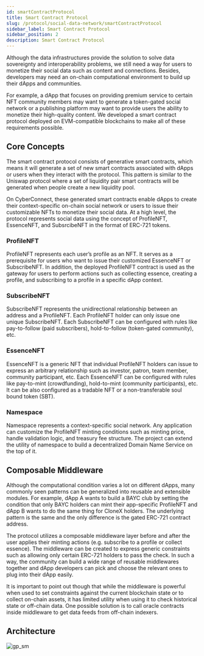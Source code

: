 ```yaml
---
id: smartContractProtocol
title: Smart Contract Protocol
slug: /protocol/social-data-network/smartContractProtocol
sidebar_label: Smart Contract Protocol
sidebar_position: 2
description: Smart Contract Protocol
---
```


Although the data infrastructures provide the solution to solve data sovereignty and interoperability problems,  we still need a way for users to monetize their social data such as content and connections. Besides, developers may need an on-chain computational environment to build up their dApps and communities. 

For example, a dApp that focuses on providing premium service to certain NFT community members may want to generate a token-gated social network or a  publishing platform may want to provide users the ability to monetize their high-quality content. We developed a smart contract protocol deployed on EVM-compatible blockchains to make all of these requirements possible.

## Core Concepts
The smart contract protocol consists of generative smart contracts, which means it will generate a set of new smart contracts associated with dApps or users when they interact with the protocol. This pattern is similar to the Uniswap protocol where a set of liquidity pair smart contracts will be generated when people create a new liquidity pool. 

On CyberConnect, these generated smart contracts enable dApps to create their context-specific on-chain social network or users to issue their customizable NFTs to monetize their social data. At a high level, the protocol represents social data using the concept of ProfileNFT, EssenceNFT, and SubsrcibeNFT in the format of ERC-721 tokens.

### ProfileNFT

ProfileNFT represents each user’s profile as an NFT. It serves as a prerequisite for users who want to issue their customized EssenceNFT or SubscribeNFT. In addition, the deployed ProfileNFT contract is used as the gateway for users to perform actions such as collecting essence, creating a profile, and subscribing to a profile in a specific dApp context.

### SubscribeNFT

SubscribeNFT represents the unidirectional relationship between an address and a ProfileNFT. Each ProfileNFT holder can only issue one unique SubscribeNFT. Each SubscribeNFT can be configured with rules like pay-to-follow (paid subscribers), hold-to-follow (token-gated community), etc.

### EssenceNFT 

EssenceNFT is a generic NFT that individual ProfileNFT holders can issue to express an arbitrary relationship such as investor, patron,  team member, community participant, etc. Each EssenceNFT can be configured with rules like pay-to-mint (crowdfunding), hold-to-mint (community participants), etc. It can be also configured as a tradable NFT or a non-transferable soul bound token (SBT).

### Namespace

Namespace represents a context-specific social network. Any application can customize the ProfileNFT minting conditions such as minting price, handle validation logic, and treasury fee structure. The project can extend the utility of namespace to build a decentralized Domain Name Service on the top of it.

## Composable Middleware
Although the computational condition varies a lot on different dApps, many commonly seen patterns can be generalized into reusable and extensible modules. For example, dApp A wants to build a BAYC club by setting the condition that only BAYC holders can mint their app-specific ProfileNFT and dApp B wants to do the same thing for CloneX holders. The underlying pattern is the same and the only difference is the gated ERC-721 contract address. 

The protocol utilizes a composable middleware layer before and after the user applies their minting actions (e.g. subscribe to a profile or collect essence). The middleware can be created to express generic constraints such as  allowing only certain ERC-721 holders to pass the check.  In such a way, the community can build a wide range of reusable middlewares together and dApp  developers can pick and choose  the relevant ones to plug into their dApp easily. 

It is important to point out though that while the middleware is powerful when used to set constraints against the current blockchain state or to collect on-chain assets,  it has limited utility when using it to check historical state or off-chain data. One possible solution is to call oracle contracts inside middleware to get data feeds from off-chain indexers.

## Architecture

![gp_sm](/img/v2/gp_sm.png)